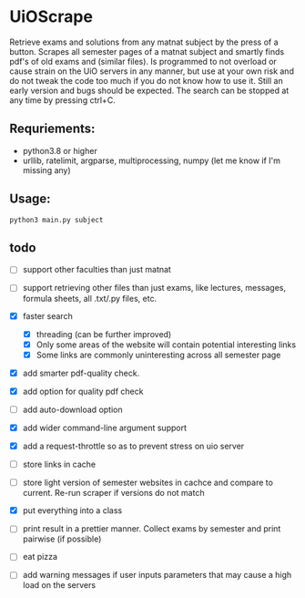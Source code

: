# UiOScrape
Retrieve exams and solutions from any matnat subject by the press of a button.
Scrapes all semester pages of a matnat subject and smartly finds pdf's of old exams and (similar files). 
Is programmed to not overload or cause strain on the UiO servers in any manner, but use at your own risk and do not tweak the code too much if you do not know how to use it.
Still an early version and bugs should be expected.
The search can be stopped at any time by pressing ctrl+C.

## Requriements:
* python3.8 or higher
* urllib, ratelimit, argparse, multiprocessing, numpy (let me know if I'm missing any)
## Usage:
`python3 main.py subject`


## todo
- [ ] support other faculties than just matnat
- [ ] support retrieving other files than just exams, like lectures, messages, formula sheets, all .txt/.py files, etc. 
- [x] faster search
    - [x] threading (can be further improved)
    - [x] Only some areas of the website will contain potential interesting links
    - [x] Some links are commonly uninteresting across all semester page
- [x] add smarter pdf-quality check.
- [x] add option for quality pdf check
- [ ] add auto-download option
- [x] add wider command-line argument support
- [x] add a request-throttle so as to prevent stress on uio server
- [ ] store links in cache
- [ ] store light version of semester websites in cachce and compare to current. Re-run scraper if versions do not match
- [x] put everything into a class
- [ ] print result in a prettier manner. Collect exams by semester and print pairwise (if possible)
- [ ] eat pizza
- [ ] add warning messages if user inputs parameters that may cause a high load on the servers

